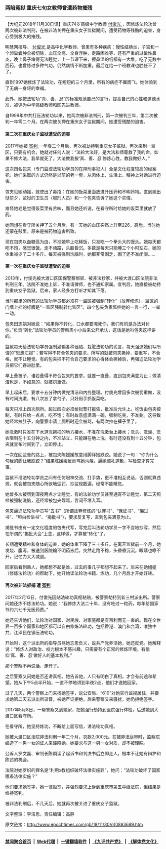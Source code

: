 ### 两陷冤狱 重庆七旬女教师曾遭药物摧残
------------------------

<p>
 【大纪元2018年11月30日讯】重庆74岁高级中学教师
 <a href="http://www.epochtimes.com/gb/tag/%E4%BB%98%E4%BF%8A%E5%85%89.html">
  付俊光
 </a>
 ，因修炼法轮功曾两次被非法判刑，在被非法关押在重庆女子监狱期间，遭受药物等残酷的迫害，身心受到极大的摧残。
</p>
<p>
 明慧网报导，
 <a href="http://www.epochtimes.com/gb/tag/%E4%BB%98%E4%BF%8A%E5%85%89.html">
  付俊光
 </a>
 是高中化学教师，曾患有多种疾病：慢性结肠炎，子宫和一个卵巢囊肿全被切除，血压全高、全身浮肿，走路困难等，还有严重的过敏性鼻炎，晚上鼻子堵得无法睡觉，上一节课下来，擦鼻涕的纸都有一大堆。吃了无数中西药，也曾练过多种气功，仍然病情不断加重，最后连给一个班教课也胜任不了了。
</p>
<p>
 直到1997她修炼了法轮功，在短短的三个月里，所有的病症不翼而飞，她体验到了无病一身轻的幸福。
</p>
<p>
 此外，她按法轮功“真、善、忍”的标准规范自己的言行，提高自己的心性和道德水准，被评为中学高级教师和区先进教师。
</p>
<p>
 自1999年中共打压法轮功以来，她两次被非法判刑，第一次被判三年，第二次被判一年零二个月。在两次被关押在重庆女子监狱期间，她遭受残酷的迫害。
</p>
<h4>
 <b>
  第二次在重庆女子监狱遭受的迫害
 </b>
</h4>
<p>
 2017年她被
 <a href="http://www.epochtimes.com/gb/tag/%E5%86%A4%E5%88%A4.html">
  冤判
 </a>
 一年零二个月后，再次被劫持到重庆女子监狱。再次来到一监区，只要有机会，她就对任何人说：“法轮大法好，是大法和师尊救了我的命，如果不修大法，我早就死了。大法教我按‘真、善、忍’修炼心性，教我做好人。”
</p>
<p>
 这次四名包夹（专门监控法轮功学员的在押刑事犯人）全是文化程度较高的经案犯。她们采取的方式仍然是以前的老一套，从肉体上、生活上、精神上对她进行迫害。
</p>
<p>
 包夹见她动摇，就使出了毒招：在她的饭菜里面放进升压药和不明药物。直到她出狱前夕，监狱的卫生员（服刑人员）和一个包夹告诉了她这个实情。
</p>
<p>
 难怪她老是觉得饭菜里有苦味，而且她还听说，在看守所时给她的饭菜里就放了药。
</p>
<p>
 她回想在看守所关押了五个月后，有一天她的血压突然上升至226，高危。当时她还蒙在鼓里，原来是被药物迫害所致。
</p>
<p>
 现在包夹以血糖高为由，不准她早上吃稀饭，只准吃一个拳头大的馒头。她每天都吃不饱，感觉很饿，走不动路，头脑昏沉。多数是每天只能睡三个小时左右，她的体重减少了二十多斤。每天被强制洗脑时，她都非常困乏，困了还不准闭眼……
</p>
<h4>
 <b>
  第一次在重庆女子监狱遭受的迫害
 </b>
</h4>
<p>
 2013年，付俊光被大渡口区国保警察绑架、被非法抄家，并被大渡口区法院非法判刑三年。法院不准她上诉，不准请律师，也不通知家属。宣判后，她直接被劫持到重庆女子监狱。后来，家人经多方打听才知其下落。
</p>
<p>
 当时那里的所有的法轮功学员都必须在一监区被强制“转化”（放弃修炼），监区的门墙上挂的标牌是“一监区强制转化监区”。四个包夹负责监控她的一言一行，一举一动。
</p>
<p>
 包夹田志娟对她说：“如果你不转化，口水都要淹死你，我们有的是办法对付你。”负责“转化”法轮功学员的警察周小小后来公开承认，这话是她叫包夹这样讲的。
</p>
<p>
 监狱每天给法轮功学员强制灌输各种诬陷、栽赃法轮功的谎言，每天强迫她们写所谓的“思想汇报”；若写得不符合包夹的要求，所写的就被包夹撕掉，要重写，不合格，就不让睡觉。有的包夹把不符合自己要求的心得体会撕掉后，再强迫法轮功学员把它们吞进肚里。
</p>
<p>
 早上叠被子，谁若叠得不符合包夹的要求，就要一直叠，直到包夹满意为止；做清洁也是，不如意的，就被罚重做。
</p>
<p>
 早上起床后，要求十五分钟内做完清洁和内务整理。付俊光曾因多次被罚重做，没有时间洗漱，有八次忘了拿勺子，只好用手抓饭菜吃。
</p>
<p>
 每天只准上四次厕所。超过四次必须给狱警打报告，批准后允许上。吃饭由包夹控制，有时只给一点点，吃不饱；有时故意盛满满一碗，强制吃完，不准剩。这导致她经常拉肚子，向警察申请上厕所时还会被骂，有两次拉在裤子里了。
</p>
<p>
 她洗漱时只准在下水道洗拖把的地方接水，不准在洗漱台上接水；洗头、洗澡、洗衣限制在十五分钟之内，不准站立，只能蹲在地上洗。有时还没有到十五分钟，包夹就宣布时间到了，立即停止。
</p>
<p>
 一次在回监舍的路上，被包夹陈媛媛故意用脚绊她跌跤。她说了一句：“你为什么勾我的脚让我跌跤？”结果陈媛媛反而骂她污蔑，逼她赔礼道歉，写检查才算完事。
</p>
<p>
 监狱不准法轮功学员之间有任何眼神交流、打手势，更不准相互说话，否则就算违规，就会被包夹随心所欲地惩罚，抄监规数遍，经常不能睡觉。
</p>
<p>
 她曾多次被罚到深夜两点才让睡觉，有的法轮功学员甚至通宵不让睡觉，第二天照样被强制洗脑，还经常被包夹辱骂，言词不堪入耳。
</p>
<p>
 包夹逼迫法轮功学员写“五书”（所谓放弃修炼的“认罪书”、“保证书”、“悔过书”、“坦白检举书”、“揭批书”），要求反复写，直到包夹满意为止。
</p>
<p>
 揭批书由有一定文化程度的包夹代写，写完后叫法轮功学员一字不变地抄写，然后在所谓的“揭批大会”上念，这样做，才算被“转化”了。
</p>
<p>
 长期遭受精神和身体的迫害，她的体重下降了三十多斤。在离开监狱前一个月，她发烧、腹泻，被送到医院输不明药液后，突然走路不稳，头昏昏沉沉，眼睛也睁不开，记忆力大大减退。
</p>
<p>
 回家后看到熟人，她都想不起是谁，过去的事几乎都想不起来了。后来在她姐姐（修炼法轮功）的帮助下，她开始读法轮功书籍、炼功，几个月后才开始好转。
</p>
<h4>
 再次被非法抓捕 遭
 <a href="http://www.epochtimes.com/gb/tag/%E5%86%A4%E5%88%A4.html">
  冤判
 </a>
</h4>
<p>
 2017年2月13日，付俊光因贴法轮功真相粘贴，被警察劫持到新三村派出所。警察问她还炼不炼法轮功。她说：“我修炼大法二十年，没有吃过一粒药，每年给国家节约六七千元医药费。”
</p>
<p>
 她还告诉他们，法轮功对国家、对民族、对家庭都是有百利而无一害的。现在全世界一百多个国家和地区都可以自由修炼法轮功，包括香港、澳门和台湾，唯独中共、江泽民在镇压法轮功。
</p>
<p>
 开始时，这个派出所的指导员骂她忘恩负义，说共产党养活她，她还反党。她解释说：“修炼人对政治、权力根本不感兴趣，只需要有个正常的修炼环境，有信仰‘真、善、忍’做好人的基本权利。”
</p>
<p>
 那个警察不再说话，走开了。
</p>
<p>
 之后警察又问她是否还讲真相。她告诉他，人只有明白了真相，才会有前途和希望。她从下午5点半开始，一直不停地讲到半夜2点，他们才送她回家。
</p>
<p>
 过了几天，两个警察上门来找她签字，说公安局、“610”对她实行监视居住，并要求她第二天去派出所录音，被她严词拒绝。后来警察又来骚扰，她仍拒绝签字。
</p>
<p>
 2017年5月8日，一帮警察又到她家，把她强行劫持到医院强行体检，后送她到大渡口区看守所。
</p>
<p>
 在看守所，她坚持炼功，不断给上面写信，讲法轮功真相。
</p>
<p>
 她被大渡口区法院非法判刑一年二个月，罚款2,000元。在被非法庭审时，监察院编造了一男一女的证人来诬陷她。她要求与这一男一女对质，却不被理睬。
</p>
<p>
 公诉人罗文磊、审判长陈炯读了起诉书和判决书后立即走人，根本不让她有辩护和陈述的机会。
</p>
<p>
 法院对她罗织的罪名是“利用x教组织破坏法律实施罪”，她问：“法轮功破坏了国家哪条法律实施？”
</p>
<p>
 他们要求她签字，她一律拒签，并强烈要求上诉到重庆市第五中级法院，但结果是维持冤判。
</p>
<p>
 被非法判刑后，不几天后，她就再次被关进了重庆女子监狱。
</p>
<p>
 <b>
 </b>
 文字整理：李洁思，责任编辑：高静
</p>

原文链接：http://www.epochtimes.com/gb/18/11/30/n10883689.htm


------------------------
#### [禁闻聚合首页](https://github.com/gfw-breaker/banned-news/blob/master/README.md) &nbsp;|&nbsp; [Web代理](https://github.com/gfw-breaker/open-proxy/blob/master/README.md) &nbsp;|&nbsp; [一键翻墙软件](https://github.com/gfw-breaker/nogfw/blob/master/README.md) &nbsp;|&nbsp; [《九评共产党》](https://github.com/gfw-breaker/9ping.md/blob/master/README.md#九评之一评共产党是什么) &nbsp;|&nbsp; [《解体党文化》](https://github.com/gfw-breaker/jtdwh.md/blob/master/README.md#绪论)